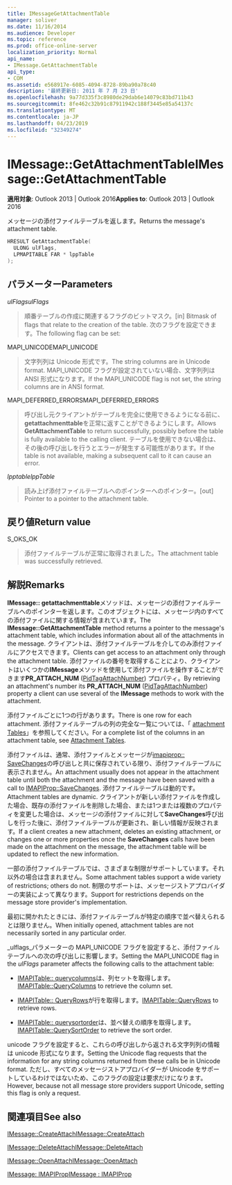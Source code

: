 ```yaml
---
title: IMessageGetAttachmentTable
manager: soliver
ms.date: 11/16/2014
ms.audience: Developer
ms.topic: reference
ms.prod: office-online-server
localization_priority: Normal
api_name:
- IMessage.GetAttachmentTable
api_type:
- COM
ms.assetid: e568917e-6085-4094-8728-89ba90a78c40
description: '最終更新日: 2011 年 7 月 23 日'
ms.openlocfilehash: 9a77d335f3c8980de29dab6e14079c83bd711b43
ms.sourcegitcommit: 8fe462c32b91c87911942c188f3445e85a54137c
ms.translationtype: MT
ms.contentlocale: ja-JP
ms.lasthandoff: 04/23/2019
ms.locfileid: "32349274"
---
```

# <a name="imessagegetattachmenttable"></a><span data-ttu-id="d8f9c-103">IMessage::GetAttachmentTable</span><span class="sxs-lookup"><span data-stu-id="d8f9c-103">IMessage::GetAttachmentTable</span></span>

  
  
<span data-ttu-id="d8f9c-104">**適用対象**: Outlook 2013 | Outlook 2016</span><span class="sxs-lookup"><span data-stu-id="d8f9c-104">**Applies to**: Outlook 2013 | Outlook 2016</span></span> 
  
<span data-ttu-id="d8f9c-105">メッセージの添付ファイルテーブルを返します。</span><span class="sxs-lookup"><span data-stu-id="d8f9c-105">Returns the message's attachment table.</span></span>
  
```cpp
HRESULT GetAttachmentTable(
  ULONG ulFlags,
  LPMAPITABLE FAR * lppTable
);
```

## <a name="parameters"></a><span data-ttu-id="d8f9c-106">パラメーター</span><span class="sxs-lookup"><span data-stu-id="d8f9c-106">Parameters</span></span>

 <span data-ttu-id="d8f9c-107">_ulFlags_</span><span class="sxs-lookup"><span data-stu-id="d8f9c-107">_ulFlags_</span></span>
  
> <span data-ttu-id="d8f9c-108">順番テーブルの作成に関連するフラグのビットマスク。</span><span class="sxs-lookup"><span data-stu-id="d8f9c-108">[in] Bitmask of flags that relate to the creation of the table.</span></span> <span data-ttu-id="d8f9c-109">次のフラグを設定できます。</span><span class="sxs-lookup"><span data-stu-id="d8f9c-109">The following flag can be set:</span></span> 
    
<span data-ttu-id="d8f9c-110">MAPI_UNICODE</span><span class="sxs-lookup"><span data-stu-id="d8f9c-110">MAPI_UNICODE</span></span> 
  
> <span data-ttu-id="d8f9c-111">文字列列は Unicode 形式です。</span><span class="sxs-lookup"><span data-stu-id="d8f9c-111">The string columns are in Unicode format.</span></span> <span data-ttu-id="d8f9c-112">MAPI_UNICODE フラグが設定されていない場合、文字列列は ANSI 形式になります。</span><span class="sxs-lookup"><span data-stu-id="d8f9c-112">If the MAPI_UNICODE flag is not set, the string columns are in ANSI format.</span></span>
    
<span data-ttu-id="d8f9c-113">MAPI_DEFERRED_ERRORS</span><span class="sxs-lookup"><span data-stu-id="d8f9c-113">MAPI_DEFERRED_ERRORS</span></span> 
  
> <span data-ttu-id="d8f9c-114">呼び出し元クライアントがテーブルを完全に使用できるようになる前に、 **getattachmenttable**を正常に返すことができるようにします。</span><span class="sxs-lookup"><span data-stu-id="d8f9c-114">Allows **GetAttachmentTable** to return successfully, possibly before the table is fully available to the calling client.</span></span> <span data-ttu-id="d8f9c-115">テーブルを使用できない場合は、その後の呼び出しを行うとエラーが発生する可能性があります。</span><span class="sxs-lookup"><span data-stu-id="d8f9c-115">If the table is not available, making a subsequent call to it can cause an error.</span></span> 
    
 <span data-ttu-id="d8f9c-116">_lpptable_</span><span class="sxs-lookup"><span data-stu-id="d8f9c-116">_lppTable_</span></span>
  
> <span data-ttu-id="d8f9c-117">読み上げ添付ファイルテーブルへのポインターへのポインター。</span><span class="sxs-lookup"><span data-stu-id="d8f9c-117">[out] Pointer to a pointer to the attachment table.</span></span>
    
## <a name="return-value"></a><span data-ttu-id="d8f9c-118">戻り値</span><span class="sxs-lookup"><span data-stu-id="d8f9c-118">Return value</span></span>

<span data-ttu-id="d8f9c-119">S_OK</span><span class="sxs-lookup"><span data-stu-id="d8f9c-119">S_OK</span></span> 
  
> <span data-ttu-id="d8f9c-120">添付ファイルテーブルが正常に取得されました。</span><span class="sxs-lookup"><span data-stu-id="d8f9c-120">The attachment table was successfully retrieved.</span></span>
    
## <a name="remarks"></a><span data-ttu-id="d8f9c-121">解説</span><span class="sxs-lookup"><span data-stu-id="d8f9c-121">Remarks</span></span>

<span data-ttu-id="d8f9c-122">**IMessage:: getattachmenttable**メソッドは、メッセージの添付ファイルテーブルへのポインターを返します。このオブジェクトには、メッセージ内のすべての添付ファイルに関する情報が含まれています。</span><span class="sxs-lookup"><span data-stu-id="d8f9c-122">The **IMessage::GetAttachmentTable** method returns a pointer to the message's attachment table, which includes information about all of the attachments in the message.</span></span> <span data-ttu-id="d8f9c-123">クライアントは、添付ファイルテーブルを介してのみ添付ファイルにアクセスできます。</span><span class="sxs-lookup"><span data-stu-id="d8f9c-123">Clients can get access to an attachment only through the attachment table.</span></span> <span data-ttu-id="d8f9c-124">添付ファイルの番号を取得することにより、クライアントはいくつかの**IMessage**メソッドを使用して添付ファイルを操作することができます**PR_ATTACH_NUM** ([PidTagAttachNumber](pidtagattachnumber-canonical-property.md)) プロパティ。</span><span class="sxs-lookup"><span data-stu-id="d8f9c-124">By retrieving an attachment's number its **PR_ATTACH_NUM** ([PidTagAttachNumber](pidtagattachnumber-canonical-property.md)) property a client can use several of the **IMessage** methods to work with the attachment.</span></span> 
  
<span data-ttu-id="d8f9c-125">添付ファイルごとに1つの行があります。</span><span class="sxs-lookup"><span data-stu-id="d8f9c-125">There is one row for each attachment.</span></span> <span data-ttu-id="d8f9c-126">添付ファイルテーブルの列の完全な一覧については、「 [attachment Tables](attachment-tables.md)」を参照してください。</span><span class="sxs-lookup"><span data-stu-id="d8f9c-126">For a complete list of the columns in an attachment table, see [Attachment Tables](attachment-tables.md).</span></span>
  
<span data-ttu-id="d8f9c-127">添付ファイルは、通常、添付ファイルとメッセージが[imapiprop:: SaveChanges](imapiprop-savechanges.md)の呼び出しと共に保存されている限り、添付ファイルテーブルに表示されません。</span><span class="sxs-lookup"><span data-stu-id="d8f9c-127">An attachment usually does not appear in the attachment table until both the attachment and the message have been saved with a call to [IMAPIProp::SaveChanges](imapiprop-savechanges.md).</span></span> <span data-ttu-id="d8f9c-128">添付ファイルテーブルは動的です。</span><span class="sxs-lookup"><span data-stu-id="d8f9c-128">Attachment tables are dynamic.</span></span> <span data-ttu-id="d8f9c-129">クライアントが新しい添付ファイルを作成した場合、既存の添付ファイルを削除した場合、または1つまたは複数のプロパティを変更した場合は、メッセージの添付ファイルに対して**SaveChanges**呼び出しを行った後に、添付ファイルテーブルが更新され、新しい情報が反映されます。</span><span class="sxs-lookup"><span data-stu-id="d8f9c-129">If a client creates a new attachment, deletes an existing attachment, or changes one or more properties once the **SaveChanges** calls have been made on the attachment on the message, the attachment table will be updated to reflect the new information.</span></span> 
  
<span data-ttu-id="d8f9c-130">一部の添付ファイルテーブルでは、さまざまな制限がサポートしています。それ以外の場合は含まれません。</span><span class="sxs-lookup"><span data-stu-id="d8f9c-130">Some attachment tables support a wide variety of restrictions; others do not.</span></span> <span data-ttu-id="d8f9c-131">制限のサポートは、メッセージストアプロバイダーの実装によって異なります。</span><span class="sxs-lookup"><span data-stu-id="d8f9c-131">Support for restrictions depends on the message store provider's implementation.</span></span> 
  
<span data-ttu-id="d8f9c-132">最初に開かれたときには、添付ファイルテーブルが特定の順序で並べ替えられるとは限りません。</span><span class="sxs-lookup"><span data-stu-id="d8f9c-132">When initially opened, attachment tables are not necessarily sorted in any particular order.</span></span> 
  
<span data-ttu-id="d8f9c-133">_ulflags_パラメーターの MAPI_UNICODE フラグを設定すると、添付ファイルテーブルへの次の呼び出しに影響します。</span><span class="sxs-lookup"><span data-stu-id="d8f9c-133">Setting the MAPI_UNICODE flag in the  _ulFlags_ parameter affects the following calls to the attachment table:</span></span> 
  
- <span data-ttu-id="d8f9c-134">[IMAPITable:: querycolumns](imapitable-querycolumns.md)は、列セットを取得します。</span><span class="sxs-lookup"><span data-stu-id="d8f9c-134">[IMAPITable::QueryColumns](imapitable-querycolumns.md) to retrieve the column set.</span></span> 
    
- <span data-ttu-id="d8f9c-135">[IMAPITable:: QueryRows](imapitable-queryrows.md)が行を取得します。</span><span class="sxs-lookup"><span data-stu-id="d8f9c-135">[IMAPITable::QueryRows](imapitable-queryrows.md) to retrieve rows.</span></span> 
    
- <span data-ttu-id="d8f9c-136">[IMAPITable:: querysortorder](imapitable-querysortorder.md)は、並べ替えの順序を取得します。</span><span class="sxs-lookup"><span data-stu-id="d8f9c-136">[IMAPITable::QuerySortOrder](imapitable-querysortorder.md) to retrieve the sort order.</span></span> 
    
<span data-ttu-id="d8f9c-137">unicode フラグを設定すると、これらの呼び出しから返される文字列列の情報は unicode 形式になります。</span><span class="sxs-lookup"><span data-stu-id="d8f9c-137">Setting the Unicode flag requests that the information for any string columns returned from these calls be in Unicode format.</span></span> <span data-ttu-id="d8f9c-138">ただし、すべてのメッセージストアプロバイダーが Unicode をサポートしているわけではないため、このフラグの設定は要求だけになります。</span><span class="sxs-lookup"><span data-stu-id="d8f9c-138">However, because not all message store providers support Unicode, setting this flag is only a request.</span></span>
  
## <a name="see-also"></a><span data-ttu-id="d8f9c-139">関連項目</span><span class="sxs-lookup"><span data-stu-id="d8f9c-139">See also</span></span>



[<span data-ttu-id="d8f9c-140">IMessage::CreateAttach</span><span class="sxs-lookup"><span data-stu-id="d8f9c-140">IMessage::CreateAttach</span></span>](imessage-createattach.md)
  
[<span data-ttu-id="d8f9c-141">IMessage::DeleteAttach</span><span class="sxs-lookup"><span data-stu-id="d8f9c-141">IMessage::DeleteAttach</span></span>](imessage-deleteattach.md)
  
[<span data-ttu-id="d8f9c-142">IMessage::OpenAttach</span><span class="sxs-lookup"><span data-stu-id="d8f9c-142">IMessage::OpenAttach</span></span>](imessage-openattach.md)
  
[<span data-ttu-id="d8f9c-143">IMessage: IMAPIProp</span><span class="sxs-lookup"><span data-stu-id="d8f9c-143">IMessage : IMAPIProp</span></span>](imessageimapiprop.md)

